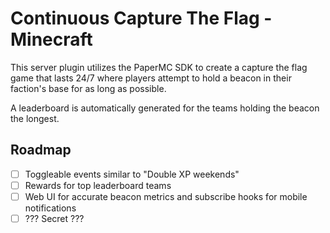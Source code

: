 # Continuous Capture The Flag - Minecraft
This server plugin utilizes the PaperMC SDK to create a capture the flag game that lasts
24/7 where players attempt to hold a beacon in their faction's base for as long as possible.  

A leaderboard is automatically generated for the teams holding the beacon the longest.  

## Roadmap
- [ ] Toggleable events similar to "Double XP weekends"
- [ ] Rewards for top leaderboard teams
- [ ] Web UI for accurate beacon metrics and subscribe hooks for mobile notifications
- [ ] ??? Secret ???